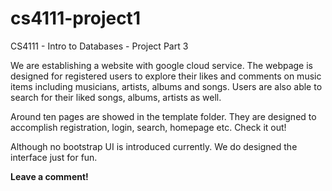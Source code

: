 # cs4111-project1
CS4111 - Intro to Databases - Project Part 3

We are establishing a website with google cloud service. The webpage is designed for registered users to explore their likes and comments on music items including musicians, artists, albums and songs. Users are also able to search for their liked songs, albums, artists as well.

Around ten pages are showed in the template folder. They are designed to accomplish registration, login, search, homepage etc. Check it out!

Although no bootstrap UI is introduced currently. We do designed the interface just for fun.

**Leave a comment!**
